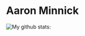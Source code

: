 # Aaron Minnick

![My github stats:](https://github-readme-stats.vercel.app/api?username=aaronminnick&theme=blue-green&show_icons=true)